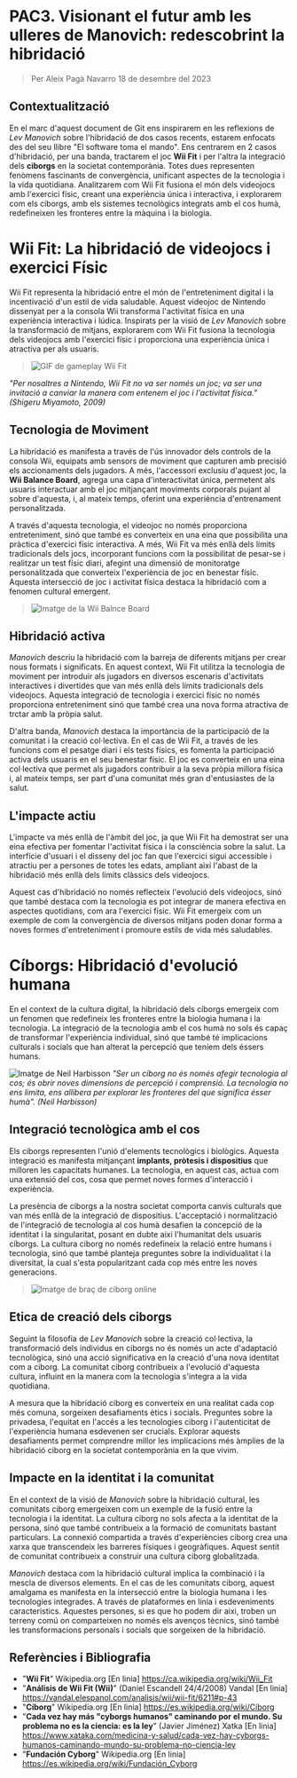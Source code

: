 # PAC3. Visionant el futur amb les ulleres de Manovich: redescobrint la hibridació

>Per Aleix Pagà Navarro
18 de desembre del 2023



## Contextualització

En el marc d'aquest document de Git ens inspirarem en les reflexions de *Lev Manovich* sobre l'hibridació de dos casos recents,  estarem enfocats des del seu llibre "El software toma el mando". Ens centrarem en 2 casos d'hibridació, per una banda, tractarem el joc **Wii Fit** i per l'altra la integració dels **ciborgs** en la societat contemporània. Totes dues representen fenòmens fascinants de convergència, unificant aspectes de la tecnologia i la vida quotidiana. Analitzarem com Wii Fit fusiona el món dels videojocs amb l'exercici físic, creant una experiència única i interactiva, i explorarem com els ciborgs, amb els sistemes tecnològics integrats amb el cos humà, redefineixen les fronteres entre la màquina i la biologia.

# Wii Fit: La hibridació de videojocs i exercici Físic

Wii Fit representa la hibridació entre el món de l'entreteniment digital i la incentivació d'un estil de vida saludable. Aquest videojoc de Nintendo dissenyat per a la consola Wii transforma l'activitat física en una experiència interactiva i lúdica.  Inspirats per la visió de *Lev Manovich* sobre la transformació de mitjans, explorarem com Wii Fit fusiona la tecnologia dels videojocs amb l'exercici físic i proporciona una experiència única i atractiva per als usuaris.   

>![GIF de gameplay Wii Fit](https://i.makeagif.com/media/12-10-2016/xLvi2t.gif)

*"Per nosaltres a Nintendo, Wii Fit no va ser només un joc; va ser una invitació a canviar la manera com entenem el joc i l'activitat física." (Shigeru Miyamoto, 2009)*

## Tecnologia de Moviment

La hibridació es manifesta a través de l'ús innovador dels controls de la consola Wii, equipats amb sensors de moviment que capturen amb precisió els accionaments dels jugadors. A més, l'accessori exclusiu d'aquest joc, la **Wii Balance Board**, agrega una capa d'interactivitat única, permetent als usuaris interactuar amb el joc mitjançant moviments corporals pujant al sobre d'aquesta, i, al mateix temps, oferint una experiència d'entrenament personalitzada. 

A través d'aquesta tecnologia, el videojoc no només proporciona entreteniment, sinó que també es converteix en una eina que possibilita una pràctica d'exercici físic interactiva. A més, Wii Fit va més enllà dels límits tradicionals dels jocs, incorporant funcions com la possibilitat de pesar-se i realitzar un test físic diari, afegint una dimensió de monitoratge personalitzada que converteix l'experiència de joc en benestar físic. Aquesta intersecció de joc i activitat física destaca la hibridació com a fenomen cultural emergent.

>![Imatge de la Wii Balnce Board](https://scalar.usc.edu/works/edkp-3/media/wii_fit_balance_board__75999.1526416849.jpg)

## Hibridació activa

*Manovich* descriu la hibridació com la barreja de diferents mitjans per crear nous formats i significats. En aquest context, Wii Fit utilitza la tecnologia de moviment per introduir als jugadors en diversos escenaris d'activitats interactives i divertides que van més enllà dels límits tradicionals dels videojocs. Aquesta integració de tecnologia i exercici físic no només proporciona entreteniment sinó que també crea una nova forma atractiva de trctar amb la pròpia salut.

D'altra banda, *Manovich* destaca la importància de la participació de la comunitat i la creació col·lectiva. En el cas de Wii Fit, a través de les funcions com el pesatge diari i els tests físics, es fomenta la participació activa dels usuaris en el seu benestar físic. El joc es converteix en una eina col·lectiva que permet als jugadors contribuir a la seva pròpia millora física i, al mateix temps, ser part d'una comunitat més gran d'entusiastes de la salut.

## L'impacte actiu

L'impacte va més enllà de l'àmbit del joc, ja que Wii Fit ha demostrat ser una eina efectiva per fomentar l'activitat física i la consciència sobre la salut.  La interfície d'usuari i el disseny del joc fan que l'exercici sigui accessible i atractiu per a persones de totes les edats, ampliant així l'abast de la hibridació més enllà dels límits clàssics dels videojocs.

Aquest cas d'hibridació no només reflecteix l'evolució dels videojocs, sinó que també destaca com la tecnologia es pot integrar de manera efectiva en aspectes quotidians, com ara l'exercici físic.  Wii Fit emergeix com un exemple de com la convergència de diversos mitjans poden donar forma a noves formes d'entreteniment i promoure estils de vida més saludables.

# Cíborgs: Hibridació d'evolució humana

En el context de la cultura digital, la hibridació dels cíborgs emergeix com un fenomen que redefineix les fronteres entre la biologia humana i la tecnologia.  La integració de la tecnologia amb el cos humà no sols és capaç de transformar l'experiència individual, sinó que també té implicacions culturals i socials que han alterat la percepció que teníem dels éssers humans.

>
![Imatge de Neil Harbisson](https://img.ccma.cat/multimedia/jpg/6/4/1498175054246.jpg)
*"Ser un cíborg no és només afegir tecnologia al cos; és obrir noves dimensions de percepció i comprensió. La tecnologia no ens limita, ens allibera per explorar les fronteres del que significa ésser humà". (Neil Harbisson)*

## Integració tecnològica amb el cos

Els ciborgs representen l'unió d'elements tecnològics i biològics.  Aquesta integració es manifesta mitjançant **implants, pròtesis i dispositius** que milloren les capacitats humanes.  La tecnologia, en aquest cas, actua com una extensió del cos, cosa que permet noves formes d'interacció i experiència. 

La presència de ciborgs a la nostra societat comporta canvis culturals que van més enllà de la integració de dispositius.  L'acceptació i normalització de l'integració de tecnologia al cos humà desafien la concepció de la identitat i la singularitat, posant en dubte aixi l'humanitat dels usuaris cíborgs.  La cultura ciborg no només redefineix la relació entre humans i tecnologia, sinó que també planteja preguntes sobre la individualitat i la diversitat, la cual s'esta popularitzant cada cop més entre les noves generacions.

>![Imatge de braç de ciborg online ](https://cloudfront-us-east-1.images.arcpublishing.com/semana/K4IT6XYRPFDMVA5S72H45J7JNA.jpg)

## Etica de creació dels ciborgs

Seguint la filosofia de *Lev Manovich* sobre la creació col·lectiva, la transformació dels individus en ciborgs no és només un acte d'adaptació tecnològica, sinó una acció significativa en la creació d'una nova identitat com a ciborg.  La comunitat ciborg contribueix a l'evolució d'aquesta cultura, influint en la manera com la tecnologia s'integra a la vida quotidiana.

A mesura que la hibridació ciborg es converteix en una realitat cada cop més comuna, sorgeixen desafiaments ètics i socials.  Preguntes sobre la privadesa, l'equitat en l'accés a les tecnologies ciborg i l'autenticitat de l'experiència humana esdevenen ser crucials.  Explorar aquests desafiaments permet comprendre millor les implicacions més àmplies de la hibridació ciborg en la societat contemporània en la que vivim.

## Impacte en la identitat i la comunitat

En el context de la visió de *Manovich* sobre la hibridació cultural, les comunitats ciborg emergeixen com un exemple de la fusió entre la tecnologia i la identitat. La cultura ciborg no sols afecta a la identitat de la persona, sinó que també contribueix a la formació de comunitats bastant particulars.  La connexió compartida a través d'experiències ciborg crea una xarxa que transcendeix les barreres físiques i geogràfiques.  Aquest sentit de comunitat contribueix a construir una cultura ciborg globalitzada.

*Manovich* destaca com la hibridació cultural implica la combinació i la mescla de diversos elements.  En el cas de les comunitats ciborg, aquest amalgama es manifesta en la intersecció entre la biologia humana i les tecnologies integrades.  A través de plataformes en línia i esdeveniments caracteristics. Aquestes persones, si es que ho podem dir aixi, troben un terreny comú on comparteixen no només els avenços tècnics, sinó també les transformacions personals i socials que sorgeixen de la hibridació.

## Referències i Bibliografia
- "**Wii Fit**" Wikipedia.org [En linia] https://ca.wikipedia.org/wiki/Wii_Fit
- "**Análisis de  Wii Fit  (Wii)**" (Daniel Escandell 24/4/2008) Vandal [En linia] https://vandal.elespanol.com/analisis/wii/wii-fit/6211#p-43
- "**Cíborg**" Wikipedia.org [En linia] https://es.wikipedia.org/wiki/Cíborg
- "**Cada vez hay más "cyborgs humanos" caminando por el mundo. Su problema no es la ciencia: es la ley**" (Javier Jiménez) Xatka  [En linia] https://www.xataka.com/medicina-y-salud/cada-vez-hay-cyborgs-humanos-caminando-mundo-su-problema-no-ciencia-ley
- "**Fundación Cyborg**" Wikipedia.org [En linia] https://es.wikipedia.org/wiki/Fundación_Cyborg
